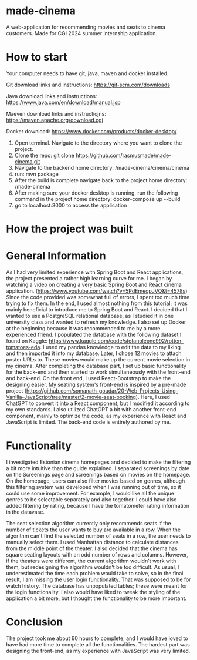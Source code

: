 # made-cinema
A web-application for recommending movies and seats to cinema customers. Made for CGI 2024 summer internship application.

# How to start
Your computer needs to have git, java, maven and docker installed. 

Git download links and instructions: https://git-scm.com/downloads

Java download links and instructions: https://www.java.com/en/download/manual.jsp

Maeven download links and instructiojns: https://maven.apache.org/download.cgi

Docker download: https://www.docker.com/products/docker-desktop/

1. Open terminal. Navigate to the directory where you want to clone the project.
1. Clone the repo: git clone https://github.com/rasmusmade/made-cinema.git
2. Navigate to the backend home directory: /made-cinema/cinema/cinema
3. run: mvn package
4. After the build is complete navigate back to the project home directory: /made-cinema
5. After making sure your docker desktop is running, run the following command in the project home directory: docker-compose up --build
6. go to localhost:3000 to access the application

# How the project was built

# General Information

As I had very limited experience with Spring Boot and React applications, the project presented a rather high learning curve for me. I began by watching a video on creating a very basic Spring Boot and React cinema application. (https://www.youtube.com/watch?v=5PdEmeopJVQ&t=4578s) Since the code provided was somewhat full of errors, I spent too much time trying to fix them. In the end, I used almost nothing from this tutorial; it was mainly beneficial to introduce me to Spring Boot and React.
I decided that I wanted to use a PostgreSQL relational database, as I studied it in one university class and wanted to refresh my knowledge. I also set up Docker at the beginning because it was recommended to me by a more experienced friend. I populated the database with the following dataset I found on Kaggle: https://www.kaggle.com/code/stefanoleone992/rotten-tomatoes-eda. I used my pandas knowledge to edit the data to my liking and then imported it into my database. Later, I chose 12 movies to attach poster URLs to. These movies would make up the current movie selection in my cinema.
After completing the database part, I set up basic functionality for the back-end and then started to work simultaneously with the front-end and back-end. On the front end, I used React-Bootstrap to make the designing easier.
My seating system's front-end is inspired by a pre-made project (https://github.com/somanath-goudar/20-Web-Projects-Using-Vanilla-JavaScript/tree/master/2-movie-seat-booking). Here, I used ChatGPT to convert it into a React component, but I modified it according to my own standards. I also utilized ChatGPT a bit with another front-end component, mainly to optimize the code, as my experience with React and JavaScript is limited. The back-end code is entirely authored by me.

# Functionality
I investigated Estonian cinema homepages and decided to make the filtering a bit more intuitive than the guide explained. I separated screenings by date on the Screenings page and screenings based on movies on the homepage. On the homepage, users can also filter movies based on genres, although this filtering system was developed when I was running out of time, so it could use some improvement. For example, I would like all the unique genres to be selectable separately and also together. I could have also added filtering by rating, because I have the tomatometer rating information in the datavase.

The seat selection algorithm currently only recommends seats if the number of tickets the user wants to buy are available in a row. When the algorithm can't find the selected number of seats in a row, the user needs to manually select them. I used Manhattan distance to calculate distances from the middle point of the theater. I also decided that the cinema has square seating layouts with an odd number of rows and columns. However, if the theaters were different, the current algorithm wouldn't work with them, but redesigning the algorithm wouldn't be too difficult.
As usual, I underestimated the time each problem would take to solve, so in the final result, I am missing the user login functionality. That was supposed to be for watch history. The database has unpopulated tables; these were meant for the login functionality. I also would have liked to tweak the styling of the application a bit more, but I thought the functionality to be more important.

# Conclusion
The project took me about 60 hours to complete, and I would have loved to have had more time to complete all the functionalities. The hardest part was designing the front-end, as my experience with JavaScript was very limited.

